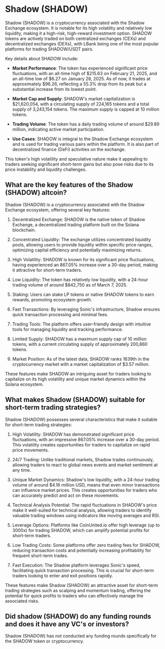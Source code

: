 # Shadow (SHADOW)

Shadow (SHADOW) is a cryptocurrency associated with the Shadow Exchange ecosystem. It is notable for its high volatility and relatively low liquidity, making it a high-risk, high-reward investment option. SHADOW tokens are actively traded on both centralized exchanges (CEXs) and decentralized exchanges (DEXs), with LBank being one of the most popular platforms for trading SHADOW/USDT pairs.

Key details about SHADOW include:

- **Market Performance**: The token has experienced significant price fluctuations, with an all-time high of $215.63 on February 21, 2025, and an all-time low of $6.27 on January 28, 2025. As of now, it trades at approximately $96.26, reflecting a 55.3% drop from its peak but a substantial increase from its lowest point.
  
- **Market Cap and Supply**: SHADOW's market capitalization is $21,620,054, with a circulating supply of 224,165 tokens and a total supply of 3,243,154 tokens. The maximum supply is capped at 10 million tokens.

- **Trading Volume**: The token has a daily trading volume of around $29.89 million, indicating active market participation.

- **Use Cases**: SHADOW is integral to the Shadow Exchange ecosystem and is used for trading various pairs within the platform. It is also part of decentralized finance (DeFi) activities on the exchange.

This token's high volatility and speculative nature make it appealing to traders seeking significant short-term gains but also pose risks due to its price instability and liquidity challenges.

## What are the key features of the Shadow (SHADOW) altcoin?

Shadow (SHADOW) is a cryptocurrency associated with the Shadow Exchange ecosystem, offering several key features:

1. Decentralized Exchange: SHADOW is the native token of Shadow Exchange, a decentralized trading platform built on the Solana blockchain.

2. Concentrated Liquidity: The exchange utilizes concentrated liquidity pools, allowing users to provide liquidity within specific price ranges, optimizing capital efficiency and potentially maximizing returns.

3. High Volatility: SHADOW is known for its significant price fluctuations, having experienced an 867.05% increase over a 30-day period, making it attractive for short-term traders.

4. Low Liquidity: The token has relatively low liquidity, with a 24-hour trading volume of around $842,750 as of March 7, 2025.

5. Staking: Users can stake LP tokens or native SHADOW tokens to earn rewards, promoting ecosystem growth.

6. Fast Transactions: By leveraging Sonic's infrastructure, Shadow ensures quick transaction processing and minimal fees.

7. Trading Tools: The platform offers user-friendly design with intuitive tools for managing liquidity and tracking performance.

8. Limited Supply: SHADOW has a maximum supply cap of 10 million tokens, with a current circulating supply of approximately 200,860 tokens.

9. Market Position: As of the latest data, SHADOW ranks 1639th in the cryptocurrency market with a market capitalization of $3.57 million.

These features make SHADOW an intriguing asset for traders looking to capitalize on its high volatility and unique market dynamics within the Solana ecosystem.

## What makes Shadow (SHADOW) suitable for short-term trading strategies?

Shadow (SHADOW) possesses several characteristics that make it suitable for short-term trading strategies:

1. High Volatility: SHADOW has demonstrated significant price fluctuations, with an impressive 867.05% increase over a 30-day period. This volatility creates opportunities for traders to capitalize on rapid price movements.

2. 24/7 Trading: Unlike traditional markets, Shadow trades continuously, allowing traders to react to global news events and market sentiment at any time.

3. Unique Market Dynamics: Shadow's low liquidity, with a 24-hour trading volume of around $4.16 million USD, means that even minor transactions can influence market prices. This creates opportunities for traders who can accurately predict and act on these movements.

4. Technical Analysis Potential: The rapid fluctuations in SHADOW's price make it well-suited for technical analysis, allowing traders to identify valuable trading windows using indicators like moving averages and RSI.

5. Leverage Options: Platforms like CoinUnited.io offer high leverage (up to 3000x) for trading SHADOW, which can amplify potential profits for short-term traders.

6. Low Trading Costs: Some platforms offer zero trading fees for SHADOW, reducing transaction costs and potentially increasing profitability for frequent short-term trades.

7. Fast Execution: The Shadow platform leverages Sonic's speed, facilitating quick transaction processing. This is crucial for short-term traders looking to enter and exit positions rapidly.

These features make Shadow (SHADOW) an attractive asset for short-term trading strategies such as scalping and momentum trading, offering the potential for quick profits to traders who can effectively manage the associated risks.

## Did shadow (SHADOW) do any funding rounds and does it have any VC's or investors?

Shadow (SHADOW) has not conducted any funding rounds specifically for the SHADOW token or cryptocurrency.
